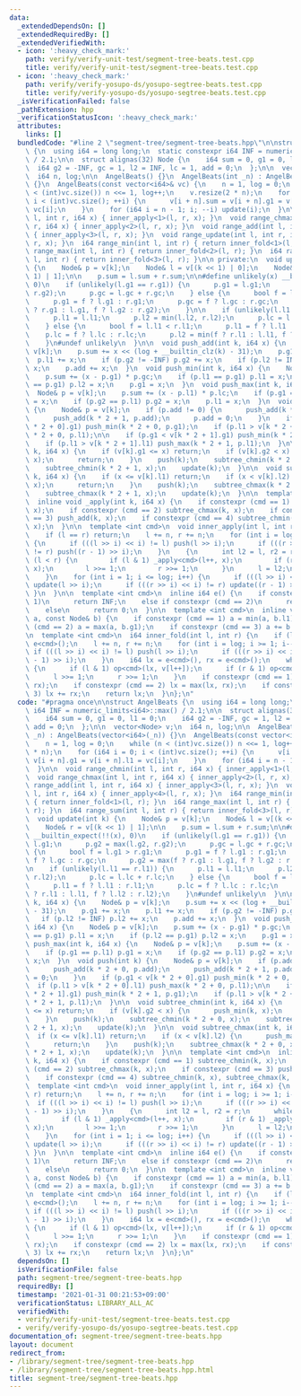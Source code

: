 ```yaml
---
data:
  _extendedDependsOn: []
  _extendedRequiredBy: []
  _extendedVerifiedWith:
  - icon: ':heavy_check_mark:'
    path: verify/verify-unit-test/segment-tree-beats.test.cpp
    title: verify/verify-unit-test/segment-tree-beats.test.cpp
  - icon: ':heavy_check_mark:'
    path: verify/verify-yosupo-ds/yosupo-segtree-beats.test.cpp
    title: verify/verify-yosupo-ds/yosupo-segtree-beats.test.cpp
  _isVerificationFailed: false
  _pathExtension: hpp
  _verificationStatusIcon: ':heavy_check_mark:'
  attributes:
    links: []
  bundledCode: "#line 2 \"segment-tree/segment-tree-beats.hpp\"\n\nstruct AngelBeats\
    \ {\n  using i64 = long long;\n  static constexpr i64 INF = numeric_limits<i64>::max()\
    \ / 2.1;\n\n  struct alignas(32) Node {\n    i64 sum = 0, g1 = 0, l1 = 0;\n  \
    \  i64 g2 = -INF, gc = 1, l2 = INF, lc = 1, add = 0;\n  };\n\n  vector<Node> v;\n\
    \  i64 n, log;\n\n  AngelBeats() {}\n  AngelBeats(int _n) : AngelBeats(vector<i64>(_n))\
    \ {}\n  AngelBeats(const vector<i64>& vc) {\n    n = 1, log = 0;\n    while (n\
    \ < (int)vc.size()) n <<= 1, log++;\n    v.resize(2 * n);\n    for (i64 i = 0;\
    \ i < (int)vc.size(); ++i) {\n      v[i + n].sum = v[i + n].g1 = v[i + n].l1 =\
    \ vc[i];\n    }\n    for (i64 i = n - 1; i; --i) update(i);\n  }\n\n  void range_chmin(int\
    \ l, int r, i64 x) { inner_apply<1>(l, r, x); }\n  void range_chmax(int l, int\
    \ r, i64 x) { inner_apply<2>(l, r, x); }\n  void range_add(int l, int r, i64 x)\
    \ { inner_apply<3>(l, r, x); }\n  void range_update(int l, int r, i64 x) { inner_apply<4>(l,\
    \ r, x); }\n  i64 range_min(int l, int r) { return inner_fold<1>(l, r); }\n  i64\
    \ range_max(int l, int r) { return inner_fold<2>(l, r); }\n  i64 range_sum(int\
    \ l, int r) { return inner_fold<3>(l, r); }\n\n private:\n  void update(int k)\
    \ {\n    Node& p = v[k];\n    Node& l = v[(k << 1) | 0];\n    Node& r = v[(k <<\
    \ 1) | 1];\n\n    p.sum = l.sum + r.sum;\n\n#define unlikely(x) __builtin_expect(!!(x),\
    \ 0)\n    if (unlikely(l.g1 == r.g1)) {\n      p.g1 = l.g1;\n      p.g2 = max(l.g2,\
    \ r.g2);\n      p.gc = l.gc + r.gc;\n    } else {\n      bool f = l.g1 > r.g1;\n\
    \      p.g1 = f ? l.g1 : r.g1;\n      p.gc = f ? l.gc : r.gc;\n      p.g2 = max(f\
    \ ? r.g1 : l.g1, f ? l.g2 : r.g2);\n    }\n\n    if (unlikely(l.l1 == r.l1)) {\n\
    \      p.l1 = l.l1;\n      p.l2 = min(l.l2, r.l2);\n      p.lc = l.lc + r.lc;\n\
    \    } else {\n      bool f = l.l1 < r.l1;\n      p.l1 = f ? l.l1 : r.l1;\n  \
    \    p.lc = f ? l.lc : r.lc;\n      p.l2 = min(f ? r.l1 : l.l1, f ? l.l2 : r.l2);\n\
    \    }\n#undef unlikely\n  }\n\n  void push_add(int k, i64 x) {\n    Node& p =\
    \ v[k];\n    p.sum += x << (log + __builtin_clz(k) - 31);\n    p.g1 += x;\n  \
    \  p.l1 += x;\n    if (p.g2 != -INF) p.g2 += x;\n    if (p.l2 != INF) p.l2 +=\
    \ x;\n    p.add += x;\n  }\n  void push_min(int k, i64 x) {\n    Node& p = v[k];\n\
    \    p.sum += (x - p.g1) * p.gc;\n    if (p.l1 == p.g1) p.l1 = x;\n    if (p.l2\
    \ == p.g1) p.l2 = x;\n    p.g1 = x;\n  }\n  void push_max(int k, i64 x) {\n  \
    \  Node& p = v[k];\n    p.sum += (x - p.l1) * p.lc;\n    if (p.g1 == p.l1) p.g1\
    \ = x;\n    if (p.g2 == p.l1) p.g2 = x;\n    p.l1 = x;\n  }\n  void push(int k)\
    \ {\n    Node& p = v[k];\n    if (p.add != 0) {\n      push_add(k * 2 + 0, p.add);\n\
    \      push_add(k * 2 + 1, p.add);\n      p.add = 0;\n    }\n    if (p.g1 < v[k\
    \ * 2 + 0].g1) push_min(k * 2 + 0, p.g1);\n    if (p.l1 > v[k * 2 + 0].l1) push_max(k\
    \ * 2 + 0, p.l1);\n\n    if (p.g1 < v[k * 2 + 1].g1) push_min(k * 2 + 1, p.g1);\n\
    \    if (p.l1 > v[k * 2 + 1].l1) push_max(k * 2 + 1, p.l1);\n  }\n\n  void subtree_chmin(int\
    \ k, i64 x) {\n    if (v[k].g1 <= x) return;\n    if (v[k].g2 < x) {\n      push_min(k,\
    \ x);\n      return;\n    }\n    push(k);\n    subtree_chmin(k * 2 + 0, x);\n\
    \    subtree_chmin(k * 2 + 1, x);\n    update(k);\n  }\n\n  void subtree_chmax(int\
    \ k, i64 x) {\n    if (x <= v[k].l1) return;\n    if (x < v[k].l2) {\n      push_max(k,\
    \ x);\n      return;\n    }\n    push(k);\n    subtree_chmax(k * 2 + 0, x);\n\
    \    subtree_chmax(k * 2 + 1, x);\n    update(k);\n  }\n\n  template <int cmd>\n\
    \  inline void _apply(int k, i64 x) {\n    if constexpr (cmd == 1) subtree_chmin(k,\
    \ x);\n    if constexpr (cmd == 2) subtree_chmax(k, x);\n    if constexpr (cmd\
    \ == 3) push_add(k, x);\n    if constexpr (cmd == 4) subtree_chmin(k, x), subtree_chmax(k,\
    \ x);\n  }\n\n  template <int cmd>\n  void inner_apply(int l, int r, i64 x) {\n\
    \    if (l == r) return;\n    l += n, r += n;\n    for (int i = log; i >= 1; i--)\
    \ {\n      if (((l >> i) << i) != l) push(l >> i);\n      if (((r >> i) << i)\
    \ != r) push((r - 1) >> i);\n    }\n    {\n      int l2 = l, r2 = r;\n      while\
    \ (l < r) {\n        if (l & 1) _apply<cmd>(l++, x);\n        if (r & 1) _apply<cmd>(--r,\
    \ x);\n        l >>= 1;\n        r >>= 1;\n      }\n      l = l2;\n      r = r2;\n\
    \    }\n    for (int i = 1; i <= log; i++) {\n      if (((l >> i) << i) != l)\
    \ update(l >> i);\n      if (((r >> i) << i) != r) update((r - 1) >> i);\n   \
    \ }\n  }\n\n  template <int cmd>\n  inline i64 e() {\n    if constexpr (cmd ==\
    \ 1)\n      return INF;\n    else if constexpr (cmd == 2)\n      return -INF;\n\
    \    else\n      return 0;\n  }\n\n  template <int cmd>\n  inline void op(i64&\
    \ a, const Node& b) {\n    if constexpr (cmd == 1) a = min(a, b.l1);\n    if constexpr\
    \ (cmd == 2) a = max(a, b.g1);\n    if constexpr (cmd == 3) a += b.sum;\n  }\n\
    \n  template <int cmd>\n  i64 inner_fold(int l, int r) {\n    if (l == r) return\
    \ e<cmd>();\n    l += n, r += n;\n    for (int i = log; i >= 1; i--) {\n     \
    \ if (((l >> i) << i) != l) push(l >> i);\n      if (((r >> i) << i) != r) push((r\
    \ - 1) >> i);\n    }\n    i64 lx = e<cmd>(), rx = e<cmd>();\n    while (l < r)\
    \ {\n      if (l & 1) op<cmd>(lx, v[l++]);\n      if (r & 1) op<cmd>(rx, v[--r]);\n\
    \      l >>= 1;\n      r >>= 1;\n    }\n    if constexpr (cmd == 1) lx = min(lx,\
    \ rx);\n    if constexpr (cmd == 2) lx = max(lx, rx);\n    if constexpr (cmd ==\
    \ 3) lx += rx;\n    return lx;\n  }\n};\n"
  code: "#pragma once\n\nstruct AngelBeats {\n  using i64 = long long;\n  static constexpr\
    \ i64 INF = numeric_limits<i64>::max() / 2.1;\n\n  struct alignas(32) Node {\n\
    \    i64 sum = 0, g1 = 0, l1 = 0;\n    i64 g2 = -INF, gc = 1, l2 = INF, lc = 1,\
    \ add = 0;\n  };\n\n  vector<Node> v;\n  i64 n, log;\n\n  AngelBeats() {}\n  AngelBeats(int\
    \ _n) : AngelBeats(vector<i64>(_n)) {}\n  AngelBeats(const vector<i64>& vc) {\n\
    \    n = 1, log = 0;\n    while (n < (int)vc.size()) n <<= 1, log++;\n    v.resize(2\
    \ * n);\n    for (i64 i = 0; i < (int)vc.size(); ++i) {\n      v[i + n].sum =\
    \ v[i + n].g1 = v[i + n].l1 = vc[i];\n    }\n    for (i64 i = n - 1; i; --i) update(i);\n\
    \  }\n\n  void range_chmin(int l, int r, i64 x) { inner_apply<1>(l, r, x); }\n\
    \  void range_chmax(int l, int r, i64 x) { inner_apply<2>(l, r, x); }\n  void\
    \ range_add(int l, int r, i64 x) { inner_apply<3>(l, r, x); }\n  void range_update(int\
    \ l, int r, i64 x) { inner_apply<4>(l, r, x); }\n  i64 range_min(int l, int r)\
    \ { return inner_fold<1>(l, r); }\n  i64 range_max(int l, int r) { return inner_fold<2>(l,\
    \ r); }\n  i64 range_sum(int l, int r) { return inner_fold<3>(l, r); }\n\n private:\n\
    \  void update(int k) {\n    Node& p = v[k];\n    Node& l = v[(k << 1) | 0];\n\
    \    Node& r = v[(k << 1) | 1];\n\n    p.sum = l.sum + r.sum;\n\n#define unlikely(x)\
    \ __builtin_expect(!!(x), 0)\n    if (unlikely(l.g1 == r.g1)) {\n      p.g1 =\
    \ l.g1;\n      p.g2 = max(l.g2, r.g2);\n      p.gc = l.gc + r.gc;\n    } else\
    \ {\n      bool f = l.g1 > r.g1;\n      p.g1 = f ? l.g1 : r.g1;\n      p.gc =\
    \ f ? l.gc : r.gc;\n      p.g2 = max(f ? r.g1 : l.g1, f ? l.g2 : r.g2);\n    }\n\
    \n    if (unlikely(l.l1 == r.l1)) {\n      p.l1 = l.l1;\n      p.l2 = min(l.l2,\
    \ r.l2);\n      p.lc = l.lc + r.lc;\n    } else {\n      bool f = l.l1 < r.l1;\n\
    \      p.l1 = f ? l.l1 : r.l1;\n      p.lc = f ? l.lc : r.lc;\n      p.l2 = min(f\
    \ ? r.l1 : l.l1, f ? l.l2 : r.l2);\n    }\n#undef unlikely\n  }\n\n  void push_add(int\
    \ k, i64 x) {\n    Node& p = v[k];\n    p.sum += x << (log + __builtin_clz(k)\
    \ - 31);\n    p.g1 += x;\n    p.l1 += x;\n    if (p.g2 != -INF) p.g2 += x;\n \
    \   if (p.l2 != INF) p.l2 += x;\n    p.add += x;\n  }\n  void push_min(int k,\
    \ i64 x) {\n    Node& p = v[k];\n    p.sum += (x - p.g1) * p.gc;\n    if (p.l1\
    \ == p.g1) p.l1 = x;\n    if (p.l2 == p.g1) p.l2 = x;\n    p.g1 = x;\n  }\n  void\
    \ push_max(int k, i64 x) {\n    Node& p = v[k];\n    p.sum += (x - p.l1) * p.lc;\n\
    \    if (p.g1 == p.l1) p.g1 = x;\n    if (p.g2 == p.l1) p.g2 = x;\n    p.l1 =\
    \ x;\n  }\n  void push(int k) {\n    Node& p = v[k];\n    if (p.add != 0) {\n\
    \      push_add(k * 2 + 0, p.add);\n      push_add(k * 2 + 1, p.add);\n      p.add\
    \ = 0;\n    }\n    if (p.g1 < v[k * 2 + 0].g1) push_min(k * 2 + 0, p.g1);\n  \
    \  if (p.l1 > v[k * 2 + 0].l1) push_max(k * 2 + 0, p.l1);\n\n    if (p.g1 < v[k\
    \ * 2 + 1].g1) push_min(k * 2 + 1, p.g1);\n    if (p.l1 > v[k * 2 + 1].l1) push_max(k\
    \ * 2 + 1, p.l1);\n  }\n\n  void subtree_chmin(int k, i64 x) {\n    if (v[k].g1\
    \ <= x) return;\n    if (v[k].g2 < x) {\n      push_min(k, x);\n      return;\n\
    \    }\n    push(k);\n    subtree_chmin(k * 2 + 0, x);\n    subtree_chmin(k *\
    \ 2 + 1, x);\n    update(k);\n  }\n\n  void subtree_chmax(int k, i64 x) {\n  \
    \  if (x <= v[k].l1) return;\n    if (x < v[k].l2) {\n      push_max(k, x);\n\
    \      return;\n    }\n    push(k);\n    subtree_chmax(k * 2 + 0, x);\n    subtree_chmax(k\
    \ * 2 + 1, x);\n    update(k);\n  }\n\n  template <int cmd>\n  inline void _apply(int\
    \ k, i64 x) {\n    if constexpr (cmd == 1) subtree_chmin(k, x);\n    if constexpr\
    \ (cmd == 2) subtree_chmax(k, x);\n    if constexpr (cmd == 3) push_add(k, x);\n\
    \    if constexpr (cmd == 4) subtree_chmin(k, x), subtree_chmax(k, x);\n  }\n\n\
    \  template <int cmd>\n  void inner_apply(int l, int r, i64 x) {\n    if (l ==\
    \ r) return;\n    l += n, r += n;\n    for (int i = log; i >= 1; i--) {\n    \
    \  if (((l >> i) << i) != l) push(l >> i);\n      if (((r >> i) << i) != r) push((r\
    \ - 1) >> i);\n    }\n    {\n      int l2 = l, r2 = r;\n      while (l < r) {\n\
    \        if (l & 1) _apply<cmd>(l++, x);\n        if (r & 1) _apply<cmd>(--r,\
    \ x);\n        l >>= 1;\n        r >>= 1;\n      }\n      l = l2;\n      r = r2;\n\
    \    }\n    for (int i = 1; i <= log; i++) {\n      if (((l >> i) << i) != l)\
    \ update(l >> i);\n      if (((r >> i) << i) != r) update((r - 1) >> i);\n   \
    \ }\n  }\n\n  template <int cmd>\n  inline i64 e() {\n    if constexpr (cmd ==\
    \ 1)\n      return INF;\n    else if constexpr (cmd == 2)\n      return -INF;\n\
    \    else\n      return 0;\n  }\n\n  template <int cmd>\n  inline void op(i64&\
    \ a, const Node& b) {\n    if constexpr (cmd == 1) a = min(a, b.l1);\n    if constexpr\
    \ (cmd == 2) a = max(a, b.g1);\n    if constexpr (cmd == 3) a += b.sum;\n  }\n\
    \n  template <int cmd>\n  i64 inner_fold(int l, int r) {\n    if (l == r) return\
    \ e<cmd>();\n    l += n, r += n;\n    for (int i = log; i >= 1; i--) {\n     \
    \ if (((l >> i) << i) != l) push(l >> i);\n      if (((r >> i) << i) != r) push((r\
    \ - 1) >> i);\n    }\n    i64 lx = e<cmd>(), rx = e<cmd>();\n    while (l < r)\
    \ {\n      if (l & 1) op<cmd>(lx, v[l++]);\n      if (r & 1) op<cmd>(rx, v[--r]);\n\
    \      l >>= 1;\n      r >>= 1;\n    }\n    if constexpr (cmd == 1) lx = min(lx,\
    \ rx);\n    if constexpr (cmd == 2) lx = max(lx, rx);\n    if constexpr (cmd ==\
    \ 3) lx += rx;\n    return lx;\n  }\n};\n"
  dependsOn: []
  isVerificationFile: false
  path: segment-tree/segment-tree-beats.hpp
  requiredBy: []
  timestamp: '2021-01-31 00:21:53+09:00'
  verificationStatus: LIBRARY_ALL_AC
  verifiedWith:
  - verify/verify-unit-test/segment-tree-beats.test.cpp
  - verify/verify-yosupo-ds/yosupo-segtree-beats.test.cpp
documentation_of: segment-tree/segment-tree-beats.hpp
layout: document
redirect_from:
- /library/segment-tree/segment-tree-beats.hpp
- /library/segment-tree/segment-tree-beats.hpp.html
title: segment-tree/segment-tree-beats.hpp
---
```

